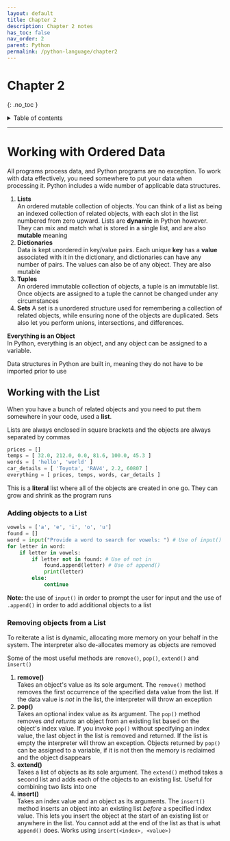 ```yaml
---
layout: default
title: Chapter 2
description: Chapter 2 notes
has_toc: false
nav_order: 2
parent: Python
permalink: /python-language/chapter2
---
```


# Chapter 2
{: .no_toc }

<details closed markdown="block">
  <summary>
    Table of contents
  </summary>
  {: .text-delta }
1. TOC
{:toc}
</details>

---

# Working with Ordered Data
All programs process data, and Python programs are no exception. To work with data effectively, you need somewhere to put your data when processing it. Python includes a wide number of applicable data structures.
1. **Lists**            
An ordered mutable collection of objects. You can think of a list as being an indexed collection of related objects, with each slot in the list numbered from zero upward. Lists are __dynamic__ in Python however. They can mix and match what is stored in a single list, and are also __mutable__ meaning 
2. **Dictionaries**         
Data is kept unordered in key/value pairs. Each unique __key__ has a __value__ associated with it in the dictionary, and dictionaries can have any number of pairs. The values can also be of any object. They are also mutable
3. **Tuples**           
An ordered immutable collection of objects, a tuple is an immutable list. Once objects are assigned to a tuple the cannot be changed under any circumstances
4. **Sets**
A set is a unordered structure used for remembering a collection of related objects, while ensuring none of the objects are duplicated. Sets also let you perform unions, intersections, and differences. 

__Everything is an Object__        
In Python, everything is an object, and any object can be assigned to a variable. 

Data structures in Python are built in, meaning they do not have to  be imported prior to use

## Working with the List
When you have a bunch of related objects and you need to put them somewhere in your code, used a __list__. 

Lists are always enclosed in square brackets and the objects are always separated by commas

```python
prices = []
temps = [ 32.0, 212.0, 0.0, 81.6, 100.0, 45.3 ]
words = [ 'hello', 'world' ]
car_details = [ 'Toyota', 'RAV4', 2.2, 60807 ]
everything = [ prices, temps, words, car_details ]
```

This is a __literal__ list where all of the objects are created in one go. They can grow and shrink as the program runs

### Adding objects to a List
      
```python
vowels = ['a', 'e', 'i', 'o', 'u']
found = []
word = input("Provide a word to search for vowels: ") # Use of input()
for letter in word:
    if letter in vowels:
        if letter not in found: # Use of not in
            found.append(letter) # Use of append()
            print(letter)
        else:
            continue
```

__Note:__ the use of `input()` in order to prompt the user for input and the use of `.append()` in order to add additional objects to a list

### Removing objects from a List
To reiterate a list is dynamic, allocating more memory on your behalf in the system. The interpreter also de-allocates memory as objects are removed

Some of the most useful methods are `remove()`, `pop()`, `extend()` and `insert()`

1. **remove()**         
Takes an object's value as its sole argument. The `remove()` method removes the first occurrence of the specified data value from the list. If the data value is _not_ in the list, the interpreter will throw an exception
1. **pop()**        
Takes an optional index value as its argument. The `pop()` method removes _and returns_ an object from an existing list based on the object's index value. If you invoke `pop()` without specifying an index value, the last object in the list is removed and returned. If the list is empty the interpreter will throw an exception. Objects returned by `pop()` can be assigned to a variable, if it is not then the memory is reclaimed and the object disappears
1. **extend()**     
Takes a list of objects as its sole argument. The `extend()` method takes a second list and adds each of the objects to an existing list. Useful for combining two lists into one
1. **insert()**         
Takes an index value and an object as its arguments. The `insert()` method inserts an object into an existing list _before_ a specified index value. This lets you insert the object at the start of an existing list or anywhere in the list. You cannot add at the end of the list as that is what `append()` does. Works using `insert(<index>, <value>)`